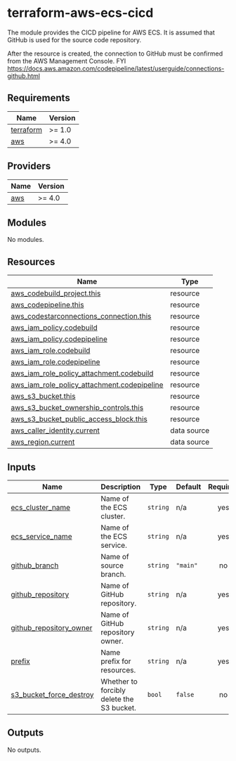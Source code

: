 # terraform-aws-ecs-cicd

The module provides the CICD pipeline for AWS ECS.
It is assumed that GitHub is used for the source code repository.

After the resource is created, the connection to GitHub must be confirmed from the AWS Management Console.
FYI <https://docs.aws.amazon.com/codepipeline/latest/userguide/connections-github.html>

## Requirements

| Name | Version |
|------|---------|
| <a name="requirement_terraform"></a> [terraform](#requirement\_terraform) | >= 1.0 |
| <a name="requirement_aws"></a> [aws](#requirement\_aws) | >= 4.0 |

## Providers

| Name | Version |
|------|---------|
| <a name="provider_aws"></a> [aws](#provider\_aws) | >= 4.0 |

## Modules

No modules.

## Resources

| Name | Type |
|------|------|
| [aws_codebuild_project.this](https://registry.terraform.io/providers/hashicorp/aws/latest/docs/resources/codebuild_project) | resource |
| [aws_codepipeline.this](https://registry.terraform.io/providers/hashicorp/aws/latest/docs/resources/codepipeline) | resource |
| [aws_codestarconnections_connection.this](https://registry.terraform.io/providers/hashicorp/aws/latest/docs/resources/codestarconnections_connection) | resource |
| [aws_iam_policy.codebuild](https://registry.terraform.io/providers/hashicorp/aws/latest/docs/resources/iam_policy) | resource |
| [aws_iam_policy.codepipeline](https://registry.terraform.io/providers/hashicorp/aws/latest/docs/resources/iam_policy) | resource |
| [aws_iam_role.codebuild](https://registry.terraform.io/providers/hashicorp/aws/latest/docs/resources/iam_role) | resource |
| [aws_iam_role.codepipeline](https://registry.terraform.io/providers/hashicorp/aws/latest/docs/resources/iam_role) | resource |
| [aws_iam_role_policy_attachment.codebuild](https://registry.terraform.io/providers/hashicorp/aws/latest/docs/resources/iam_role_policy_attachment) | resource |
| [aws_iam_role_policy_attachment.codepipeline](https://registry.terraform.io/providers/hashicorp/aws/latest/docs/resources/iam_role_policy_attachment) | resource |
| [aws_s3_bucket.this](https://registry.terraform.io/providers/hashicorp/aws/latest/docs/resources/s3_bucket) | resource |
| [aws_s3_bucket_ownership_controls.this](https://registry.terraform.io/providers/hashicorp/aws/latest/docs/resources/s3_bucket_ownership_controls) | resource |
| [aws_s3_bucket_public_access_block.this](https://registry.terraform.io/providers/hashicorp/aws/latest/docs/resources/s3_bucket_public_access_block) | resource |
| [aws_caller_identity.current](https://registry.terraform.io/providers/hashicorp/aws/latest/docs/data-sources/caller_identity) | data source |
| [aws_region.current](https://registry.terraform.io/providers/hashicorp/aws/latest/docs/data-sources/region) | data source |

## Inputs

| Name | Description | Type | Default | Required |
|------|-------------|------|---------|:--------:|
| <a name="input_ecs_cluster_name"></a> [ecs\_cluster\_name](#input\_ecs\_cluster\_name) | Name of the ECS cluster. | `string` | n/a | yes |
| <a name="input_ecs_service_name"></a> [ecs\_service\_name](#input\_ecs\_service\_name) | Name of the ECS service. | `string` | n/a | yes |
| <a name="input_github_branch"></a> [github\_branch](#input\_github\_branch) | Name of source branch. | `string` | `"main"` | no |
| <a name="input_github_repository"></a> [github\_repository](#input\_github\_repository) | Name of GitHub repository. | `string` | n/a | yes |
| <a name="input_github_repository_owner"></a> [github\_repository\_owner](#input\_github\_repository\_owner) | Name of GitHub repository owner. | `string` | n/a | yes |
| <a name="input_prefix"></a> [prefix](#input\_prefix) | Name prefix for resources. | `string` | n/a | yes |
| <a name="input_s3_bucket_force_destroy"></a> [s3\_bucket\_force\_destroy](#input\_s3\_bucket\_force\_destroy) | Whether to forcibly delete the S3 bucket. | `bool` | `false` | no |

## Outputs

No outputs.
